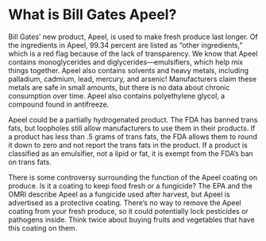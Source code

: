 # What is Bill Gates Apeel?

Bill Gates’ new product, Apeel, is used to make fresh produce last longer. Of the ingredients in Apeel, 99.34 percent are listed as “other ingredients,” which is a red flag because of the lack of transparency. We know that Apeel contains monoglycerides and diglycerides—emulsifiers, which help mix things together. Apeel also contains solvents and heavy metals, including palladium, cadmium, lead, mercury, and arsenic! Manufacturers claim these metals are safe in small amounts, but there is no data about chronic consumption over time. Apeel also contains polyethylene glycol, a compound found in antifreeze.

Apeel could be a partially hydrogenated product. The FDA has banned trans fats, but loopholes still allow manufacturers to use them in their products. If a product has less than .5 grams of trans fats, the FDA allows them to round it down to zero and not report the trans fats in the product. If a product is classified as an emulsifier, not a lipid or fat, it is exempt from the FDA’s ban on trans fats.

There is some controversy surrounding the function of the Apeel coating on produce. Is it a coating to keep food fresh or a fungicide? The EPA and the OMRI describe Apeel as a fungicide used after harvest, but Apeel is advertised as a protective coating. There’s no way to remove the Apeel coating from your fresh produce, so it could potentially lock pesticides or pathogens inside. Think twice about buying fruits and vegetables that have this coating on them.